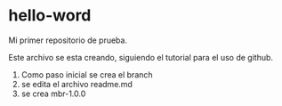 # hello-word
Mi primer repositorio de prueba.

Este archivo se esta creando, siguiendo el tutorial para el uso de github.

1. Como paso inicial se crea el branch
2. se edita el archivo readme.md
3. se crea mbr-1.0.0 
